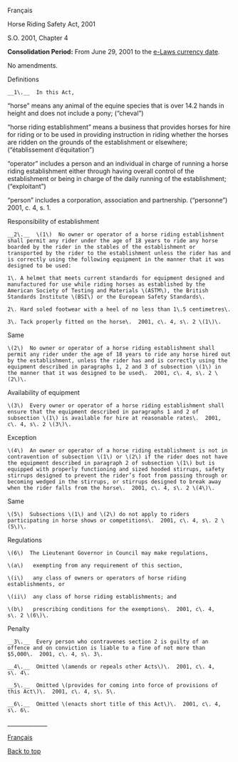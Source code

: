 [<a id="Top"></a>Français](http://www.ontario.ca/fr/lois/loi/01h04)

Horse Riding Safety Act, 2001

S\.O\. 2001, Chapter 4

__Consolidation Period:__  From June 29, 2001 to the [e\-Laws currency date](http://www.e-laws.gov.on.ca/navigation?file=currencyDates&lang=en)\.

No amendments\.

Definitions

	__1\.__  In this Act,

“horse” means any animal of the equine species that is over 14\.2 hands in height and does not include a pony; \(“cheval”\)

“horse riding establishment” means a business that provides horses for hire for riding or to be used in providing instruction in riding whether the horses are ridden on the grounds of the establishment or elsewhere; \(“établissement d’équitation”\)

“operator” includes a person and an individual in charge of running a horse riding establishment either through having overall control of the establishment or being in charge of the daily running of the establishment; \(“exploitant”\)

“person” includes a corporation, association and partnership\. \(“personne”\)  2001, c\. 4, s\. 1\.

Responsibility of establishment

	__2\.__  \(1\)  No owner or operator of a horse riding establishment shall permit any rider under the age of 18 years to ride any horse boarded by the rider in the stables of the establishment or transported by the rider to the establishment unless the rider has and is correctly using the following equipment in the manner that it was designed to be used: 

	1\.	A helmet that meets current standards for equipment designed and manufactured for use while riding horses as established by the American Society of Testing and Materials \(ASTM\), the British Standards Institute \(BSI\) or the European Safety Standards\.

	2\.	Hard soled footwear with a heel of no less than 1\.5 centimetres\. 

	3\.	Tack properly fitted on the horse\.  2001, c\. 4, s\. 2 \(1\)\.

Same

	\(2\)  No owner or operator of a horse riding establishment shall permit any rider under the age of 18 years to ride any horse hired out by the establishment, unless the rider has and is correctly using the equipment described in paragraphs 1, 2 and 3 of subsection \(1\) in the manner that it was designed to be used\.  2001, c\. 4, s\. 2 \(2\)\.

Availability of equipment

	\(3\)  Every owner or operator of a horse riding establishment shall ensure that the equipment described in paragraphs 1 and 2 of subsection \(1\) is available for hire at reasonable rates\.  2001, c\. 4, s\. 2 \(3\)\.

Exception

	\(4\)  An owner or operator of a horse riding establishment is not in contravention of subsection \(1\) or \(2\) if the rider does not have the equipment described in paragraph 2 of subsection \(1\) but is equipped with properly functioning and sized hooded stirrups, safety stirrups designed to prevent the rider’s foot from passing through or becoming wedged in the stirrups, or stirrups designed to break away when the rider falls from the horse\.  2001, c\. 4, s\. 2 \(4\)\.

Same

	\(5\)  Subsections \(1\) and \(2\) do not apply to riders participating in horse shows or competitions\.  2001, c\. 4, s\. 2 \(5\)\.

Regulations

	\(6\)  The Lieutenant Governor in Council may make regulations,

	\(a\)	exempting from any requirement of this section,

	\(i\)	any class of owners or operators of horse riding establishments, or

	\(ii\)	any class of horse riding establishments; and 

	\(b\)	prescribing conditions for the exemptions\.  2001, c\. 4, s\. 2 \(6\)\.

Penalty

	__3\.__  Every person who contravenes section 2 is guilty of an offence and on conviction is liable to a fine of not more than $5,000\.  2001, c\. 4, s\. 3\.

	__4\.__  Omitted \(amends or repeals other Acts\)\.  2001, c\. 4, s\. 4\.

	__5\.__  Omitted \(provides for coming into force of provisions of this Act\)\.  2001, c\. 4, s\. 5\.

	__6\.__  Omitted \(enacts short title of this Act\)\.  2001, c\. 4, s\. 6\.

\_\_\_\_\_\_\_\_\_\_\_\_\_\_

[Français](http://www.ontario.ca/fr/lois/loi/01h04)

[Back to top](#Top)

